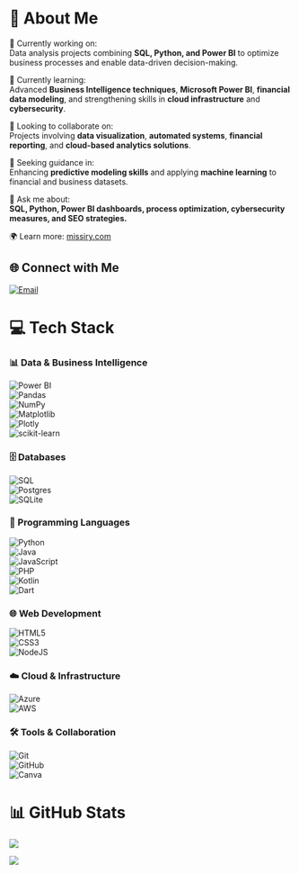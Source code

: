 # 💫 About Me  
🔭 Currently working on:  
Data analysis projects combining **SQL, Python, and Power BI** to optimize business processes and enable data-driven decision-making.  

🌱 Currently learning:  
Advanced **Business Intelligence techniques**, **Microsoft Power BI**, **financial data modeling**, and strengthening skills in **cloud infrastructure** and **cybersecurity**.  

👯 Looking to collaborate on:  
Projects involving **data visualization**, **automated systems**, **financial reporting**, and **cloud-based analytics solutions**.  

🤔 Seeking guidance in:  
Enhancing **predictive modeling skills** and applying **machine learning** to financial and business datasets.  

💬 Ask me about:  
**SQL, Python, Power BI dashboards, process optimization, cybersecurity measures, and SEO strategies.**  

🌍 Learn more: [missiry.com](https://missiry.com)  

## 🌐 Connect with Me  
[![Email](https://img.shields.io/badge/Email-D14836?logo=gmail&logoColor=white)](mailto:ziad@missiry.com)  

# 💻 Tech Stack  

### 📊 Data & Business Intelligence  
![Power BI](https://img.shields.io/badge/PowerBI-F2C811?style=for-the-badge&logo=powerbi&logoColor=black)  
![Pandas](https://img.shields.io/badge/pandas-%23150458.svg?style=for-the-badge&logo=pandas&logoColor=white)  
![NumPy](https://img.shields.io/badge/numpy-%23013243.svg?style=for-the-badge&logo=numpy&logoColor=white)  
![Matplotlib](https://img.shields.io/badge/Matplotlib-%23ffffff.svg?style=for-the-badge&logo=Matplotlib&logoColor=black)  
![Plotly](https://img.shields.io/badge/Plotly-%233F4F75.svg?style=for-the-badge&logo=plotly&logoColor=white)  
![scikit-learn](https://img.shields.io/badge/scikit--learn-%23F7931E.svg?style=for-the-badge&logo=scikit-learn&logoColor=white)  

### 🗄️ Databases  
![SQL](https://img.shields.io/badge/SQL-%2307405e.svg?style=for-the-badge&logo=sqlite&logoColor=white)  
![Postgres](https://img.shields.io/badge/postgres-%23316192.svg?style=for-the-badge&logo=postgresql&logoColor=white)  
![SQLite](https://img.shields.io/badge/sqlite-%2307405e.svg?style=for-the-badge&logo=sqlite&logoColor=white)  

### 🐍 Programming Languages  
![Python](https://img.shields.io/badge/python-3670A0?style=for-the-badge&logo=python&logoColor=ffdd54)  
![Java](https://img.shields.io/badge/java-%23ED8B00.svg?style=for-the-badge&logo=openjdk&logoColor=white)  
![JavaScript](https://img.shields.io/badge/javascript-%23323330.svg?style=for-the-badge&logo=javascript&logoColor=%23F7DF1E)  
![PHP](https://img.shields.io/badge/php-%23777BB4.svg?style=for-the-badge&logo=php&logoColor=white)  
![Kotlin](https://img.shields.io/badge/kotlin-%237F52FF.svg?style=for-the-badge&logo=kotlin&logoColor=white)  
![Dart](https://img.shields.io/badge/dart-%230175C2.svg?style=for-the-badge&logo=dart&logoColor=white)  

### 🌐 Web Development  
![HTML5](https://img.shields.io/badge/html5-%23E34F26.svg?style=for-the-badge&logo=html5&logoColor=white)  
![CSS3](https://img.shields.io/badge/css3-%231572B6.svg?style=for-the-badge&logo=css3&logoColor=white)  
![NodeJS](https://img.shields.io/badge/node.js-6DA55F?style=for-the-badge&logo=node.js&logoColor=white)  

### ☁️ Cloud & Infrastructure  
![Azure](https://img.shields.io/badge/azure-%230072C6.svg?style=for-the-badge&logo=microsoftazure&logoColor=white)  
![AWS](https://img.shields.io/badge/AWS-%23FF9900.svg?style=for-the-badge&logo=amazon-aws&logoColor=white)  

### 🛠️ Tools & Collaboration  
![Git](https://img.shields.io/badge/git-%23F05033.svg?style=for-the-badge&logo=git&logoColor=white)  
![GitHub](https://img.shields.io/badge/github-%23121011.svg?style=for-the-badge&logo=github&logoColor=white)  
![Canva](https://img.shields.io/badge/Canva-%2300C4CC.svg?style=for-the-badge&logo=Canva&logoColor=white)  

# 📊 GitHub Stats  
![](https://github-readme-stats.vercel.app/api/top-langs/?username=ziadelmissiry&theme=dark&hide_border=false&include_all_commits=true&count_private=true&layout=compact)  

[![](https://visitcount.itsvg.in/api?id=ziadelmissiry&icon=0&color=0)](https://visitcount.itsvg.in)  

<!-- Created with GPRM ( https://gprm.itsvg.in ) -->
